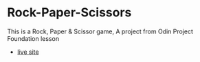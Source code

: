 # Rock-Paper-Scissors
This is a Rock, Paper & Scissor game, A project from Odin Project Foundation lesson

- [live site](https://kehinde13.github.io/Rock-Paper-Scissors/)
